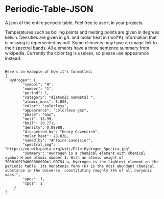 # Periodic-Table-JSON
A json of the entire periodic table. Feel free to use it in your projects.

<p>
Temperatures such as boiling points and melting points are given in degrees kelvin.
Densities are given in g/L and molar heat in (mol*K)
Information that is missing is repersented as null. Some elements may have an image link to their spectral bands.
All elements have a three sentence summary from wikipedia. Currently the color tag is useless, so please use appearance instead.</p>
<code>
Here's an example of how it's formatted:
{
  Hydrogen": {
		"symbol": "H",
		"number": "1",
		"period": 1,
		"category": "diatomic nonmetal ",
		"atomic_mass": 1.008,
		"color": "colorless",
		"appearance": "colorless gas",
		"phase": "Gas",
		"melt": 13.99,
		"boil": 20.271,
		"density": 0.08988,
		"discovered_by": "Henry Cavendish",
		"molar_heat": 28.836,
		"named_by": "Antoine Lavoisier",
		"spectral_img": "https://en.wikipedia.org/wiki/File:Hydrogen_Spectra.jpg",
		"summary": "Hydrogen is a chemical element with chemical symbol H and atomic number 1. With an atomic weight of 7000100794000000000♠1.00794 u, hydrogen is the lightest element on the periodic table. Its monatomic form (H) is the most abundant chemical substance in the Universe, constituting roughly 75% of all baryonic mass.",
		"ypos": 1,
		"xpos": 1
	}
}
</code>

